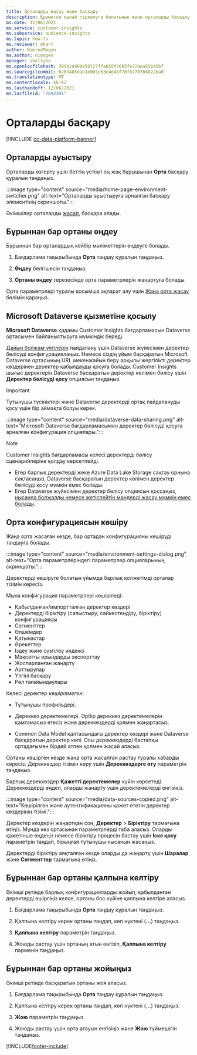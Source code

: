 ```yaml
---
title: Орталарды жасау және басқару
description: Қызметке қалай тіркелуге болатынын және орталарды басқару әдісі туралы мәлімет алыңыз.
ms.date: 12/06/2021
ms.service: customer-insights
ms.subservice: audience-insights
ms.topic: how-to
ms.reviewer: mhart
author: NimrodMagen
ms.author: nimagen
manager: shellyha
ms.openlocfilehash: 309b2a900e50727ffa655fc6b5fe728ea55ba5bf
ms.sourcegitcommit: 626d485dae1e001e63e4d4bf78f6770766822ba0
ms.translationtype: MT
ms.contentlocale: kk-KZ
ms.lasthandoff: 12/06/2021
ms.locfileid: "7892391"
---
```

# <a name="manage-environments"></a>Орталарды басқару

[!INCLUDE [cc-data-platform-banner](../includes/cc-data-platform-banner.md)]

## <a name="switch-environments"></a>Орталарды ауыстыру

Орталарды өзгерту үшін беттің үстіңгі оң жақ бұрышынан **Орта** басқару құралын таңдаңыз.

:::image type="content" source="media/home-page-environment-switcher.png" alt-text="Орталарды ауыстыруға арналған басқару элементінің скриншоты.":::

Әкімшілер орталарды [жасап](create-environment.md), басқара алады.

## <a name="edit-an-existing-environment"></a>Бұрыннан бар ортаны өңдеу

Бұрыннан бар орталардың кейбір мәліметтерін өңдеуге болады.

1.  Бағдарлама тақырыбында **Орта** таңдау құралын таңдаңыз.

2.  **Өңдеу** белгішесін таңдаңыз.

3. **Ортаны өңдеу** терезесінде орта параметрлерін жаңартуға болады.

Орта параметрлері туралы қосымша ақпарат алу үшін [Жаңа орта жасау](create-environment.md) бөлімін қараңыз.

## <a name="connect-to-microsoft-dataverse"></a>Microsoft Dataverse қызметіне қосылу
   
**Microsoft Dataverse** қадамы Customer Insights бағдарламасын Dataverse ортасымен байланыстыруға мүмкіндік береді.

[Дайын болжам үлгілерін](predictions-overview.md#out-of-box-models) пайдалану үшін Dataverse жүйесімен деректер бөлісуді конфигурациялаңыз. Немесе сіздің ұйым басқаратын Microsoft Dataverse ортасының URL мекенжайын беру арқылы жергілікті деректер көздерінен деректер қабылдауды қосуға болады. Customer Insights шығыс деректерін Dataverse басқаратын деректер көлімен бөлісу үшін **Деректер бөлісуді қосу** опциясын таңдаңыз.

> [!IMPORTANT]
> Тұтынушы түсініктері және Dataverse деректерді ортақ пайдалануды қосу үшін бір аймақта болуы керек.

:::image type="content" source="media/dataverse-data-sharing.png" alt-text="Microsoft Dataverse бағдарламасымен деректер бөлісуді қосуға арналған конфигурация опциялары.":::

> [!NOTE]
> Customer Insights бағдарламасы келесі деректерді бөлісу сценарийлеріне қолдау көрсетпейді.
> - Егер барлық деректерді жеке Azure Data Lake Storage сақтау орнына сақтасаңыз, Dataverse басқаратын деректер көлімен деректер бөлісуді қосу мүмкін емес болады.
> - Егер Dataverse жүйесімен деректер бөлісу опциясын қоссаңыз, [нысанда болжалды немесе жетіспейтін мәндерді жасау мүмкін емес болады](predictions.md).

## <a name="copy-the-environment-configuration"></a>Орта конфигурациясын көшіру

Жаңа орта жасаған кезде, бар ортадан конфигурацияны көшіруді таңдауға болады. 

:::image type="content" source="media/environment-settings-dialog.png" alt-text="Орта параметрлеріндегі параметрлер опцияларының скриншоты.":::

Деректерді көшіруге болатын ұйымда барлық қолжетімді орталар тізімін көресіз.

Мына конфигурация параметрлері көшіріледі:

- Қабылданған/импортталған деректер көздері
- Деректерді біріктіру (салыстыру, сәйкестендіру, біріктіру) конфигурациясы
- Сегменттер
- Өлшемдер
- Қатынастар
- Әрекеттер
- Іздеу және сүзгілеу индексі
- Мақсатты орындарды экспорттау
- Жоспарланған жаңарту
- Арттырулар
- Үлгіні басқару
- Рөл тағайындаулары

Келесі деректер *көшірілмеген*:

- Тұтынушы профильдері.
- Дереккөз деректемелері. Әрбір дереккөз деректемелерін қамтамасыз етесіз және дереккөздерді қолмен жаңартасыз.

- Common Data Model қалтасындағы деректер көздері және Dataverse басқаратын деректер көлі. Осы дереккөздерді бастапқы ортадағымен бірдей атпен қолмен жасай аласыз.

Ортаны көшірген кезде жаңа орта жасалған растау туралы хабарды көресіз. Дереккөздер тізімін көру үшін **Дереккөздерге өту** параметрін таңдаңыз.

Барлық дереккөздер **Қажетті деректемелер** күйін көрсетеді. Дереккөздерді өңдеп, оларды жаңарту үшін деректемелерді енгізіңіз.

:::image type="content" source="media/data-sources-copied.png" alt-text="Көшірілген және аутентификацияны қажет ететін деректер көздерінің тізімі.":::

Деректер көздерін жаңартқан соң, **Деректер** > **Біріктіру** тармағына өтіңіз. Мұнда көз ортасынан параметрлерді таба аласыз. Оларды қажетінше өңдеңіз немесе біріктіру процесін бастау үшін **Іске қосу** параметрін таңдап, бірыңғай тұтынушы нысанын жасаңыз.

Деректерді біріктіру аяқталған кезде оларды да жаңарту үшін **Шаралар** және **Сегменттер** тармағына өтіңіз.

## <a name="reset-an-existing-environment"></a>Бұрыннан бар ортаны қалпына келтіру

Әкімші ретінде барлық конфигурацияларды жойып, қабылданған деректерді өшіргіңіз келсе, ортаны бос күйіне қалпына келтіре аласыз.

1.  Бағдарлама тақырыбында **Орта** таңдау құралын таңдаңыз. 

2.  Қалпына келтіру керек ортаны таңдап, көп нүктені (**...**) таңдаңыз. 

3. **Қалпына келтіру** параметрін таңдаңыз. 

4.  Жоюды растау үшін ортаның атын енгізіп, **Қалпына келтіру** пәрменін таңдаңыз.

## <a name="delete-an-existing-environment"></a>Бұрыннан бар ортаны жойыңыз

Әкімші ретінде басқаратын ортаны жоя аласыз.

1.  Бағдарлама тақырыбында **Орта** таңдау құралын таңдаңыз.

2.  Қалпына келтіру керек ортаны таңдап, көп нүктені (**...**) таңдаңыз. 

3. **Жою** параметрін таңдаңыз. 

4.  Жоюды растау үшін орта атауын енгізіңіз және **Жою** түймешігін таңдаңыз.


[!INCLUDE[footer-include](../includes/footer-banner.md)]
